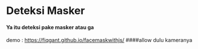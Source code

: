 # **Deteksi Masker** 
#### Ya itu deteksi pake masker atau ga
demo : https://fiqgant.github.io/facemaskwithjs/
####allow dulu kameranya
